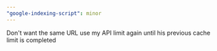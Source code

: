```yaml
---
"google-indexing-script": minor
---
```


Don't want the same URL use my API limit again until his previous cache limit is completed
